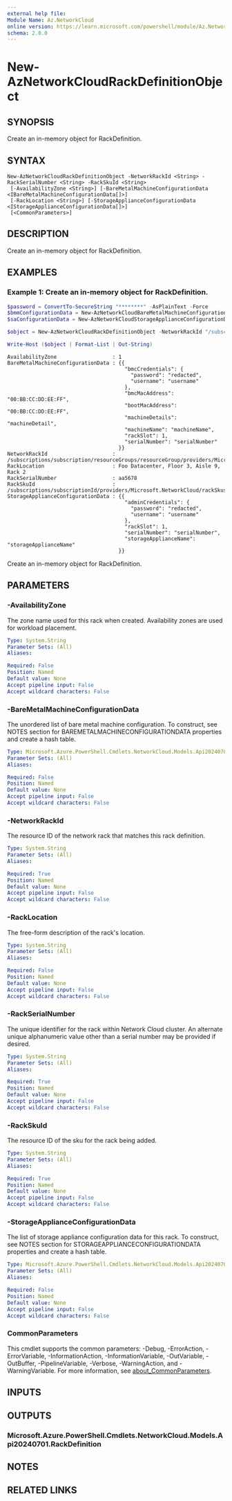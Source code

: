 ```yaml
---
external help file:
Module Name: Az.NetworkCloud
online version: https://learn.microsoft.com/powershell/module/Az.NetworkCloud/new-AzNetworkCloudRackDefinitionObject
schema: 2.0.0
---
```


# New-AzNetworkCloudRackDefinitionObject

## SYNOPSIS
Create an in-memory object for RackDefinition.

## SYNTAX

```
New-AzNetworkCloudRackDefinitionObject -NetworkRackId <String> -RackSerialNumber <String> -RackSkuId <String>
 [-AvailabilityZone <String>] [-BareMetalMachineConfigurationData <IBareMetalMachineConfigurationData[]>]
 [-RackLocation <String>] [-StorageApplianceConfigurationData <IStorageApplianceConfigurationData[]>]
 [<CommonParameters>]
```

## DESCRIPTION
Create an in-memory object for RackDefinition.

## EXAMPLES

### Example 1: Create an in-memory object for RackDefinition.
```powershell
$password = ConvertTo-SecureString "********" -AsPlainText -Force
$bmmConfigurationData = New-AzNetworkCloudBareMetalMachineConfigurationDataObject -BmcCredentialsPassword $password -BmcCredentialsUsername "username" -BmcMacAddress "00:BB:CC:DD:EE:FF" -BootMacAddress "00:BB:CC:DD:EE:FF" -RackSlot 1 -SerialNumber "serialNumber" -MachineDetail "machineDetail" -MachineName "machineName"
$saConfigurationData = New-AzNetworkCloudStorageApplianceConfigurationDataObject -AdminCredentialsPassword $password -AdminCredentialsUsername "username" -RackSlot 1 -SerialNumber "serialNumber" -StorageApplianceName "storageApplianceName"

$object = New-AzNetworkCloudRackDefinitionObject -NetworkRackId "/subscriptions/subscriptionId/resourceGroups/resourceGroup/providers/Microsoft.Network/virtualNetworks/vNet/subnets/Subnet" -RackSerialNumber "aa5678" -RackSkuId "/subscriptions/subscriptionId/providers/Microsoft.NetworkCloud/rackSkus/VNearEdge1_Compute_DellR750_16C2M" -AvailabilityZone "1" -BareMetalMachineConfigurationData $bmmConfigurationData -RackLocation "Foo Datacenter, Floor 3, Aisle 9, Rack 2" -StorageApplianceConfigurationData $saConfigurationData

Write-Host ($object | Format-List | Out-String)
```

```output
AvailabilityZone                  : 1
BareMetalMachineConfigurationData : {{
                                      "bmcCredentials": {
                                        "password": "redacted",
                                        "username": "username"
                                      },
                                      "bmcMacAddress": "00:BB:CC:DD:EE:FF",
                                      "bootMacAddress": "00:BB:CC:DD:EE:FF",
                                      "machineDetails": "machineDetail",
                                      "machineName": "machineName",
                                      "rackSlot": 1,
                                      "serialNumber": "serialNumber"
                                    }}
NetworkRackId                     : /subscriptions/subscription/resourceGroups/resourceGroup/providers/Microsoft.Network/virtualNetworks/vNet/subnets/Subnet
RackLocation                      : Foo Datacenter, Floor 3, Aisle 9, Rack 2
RackSerialNumber                  : aa5678
RackSkuId                         : /subscriptions/subscriptionId/providers/Microsoft.NetworkCloud/rackSkus/VNearEdge1_Compute_DellR750_16C2M
StorageApplianceConfigurationData : {{
                                      "adminCredentials": {
                                        "password": "redacted",
                                        "username": "username"
                                      },
                                      "rackSlot": 1,
                                      "serialNumber": "serialNumber",
                                      "storageApplianceName": "storageApplianceName"
                                    }}
```

Create an in-memory object for RackDefinition.

## PARAMETERS

### -AvailabilityZone
The zone name used for this rack when created.
Availability zones are used for workload placement.

```yaml
Type: System.String
Parameter Sets: (All)
Aliases:

Required: False
Position: Named
Default value: None
Accept pipeline input: False
Accept wildcard characters: False
```

### -BareMetalMachineConfigurationData
The unordered list of bare metal machine configuration.
To construct, see NOTES section for BAREMETALMACHINECONFIGURATIONDATA properties and create a hash table.

```yaml
Type: Microsoft.Azure.PowerShell.Cmdlets.NetworkCloud.Models.Api20240701.IBareMetalMachineConfigurationData[]
Parameter Sets: (All)
Aliases:

Required: False
Position: Named
Default value: None
Accept pipeline input: False
Accept wildcard characters: False
```

### -NetworkRackId
The resource ID of the network rack that matches this rack definition.

```yaml
Type: System.String
Parameter Sets: (All)
Aliases:

Required: True
Position: Named
Default value: None
Accept pipeline input: False
Accept wildcard characters: False
```

### -RackLocation
The free-form description of the rack's location.

```yaml
Type: System.String
Parameter Sets: (All)
Aliases:

Required: False
Position: Named
Default value: None
Accept pipeline input: False
Accept wildcard characters: False
```

### -RackSerialNumber
The unique identifier for the rack within Network Cloud cluster.
An alternate unique alphanumeric value other than a serial number may be provided if desired.

```yaml
Type: System.String
Parameter Sets: (All)
Aliases:

Required: True
Position: Named
Default value: None
Accept pipeline input: False
Accept wildcard characters: False
```

### -RackSkuId
The resource ID of the sku for the rack being added.

```yaml
Type: System.String
Parameter Sets: (All)
Aliases:

Required: True
Position: Named
Default value: None
Accept pipeline input: False
Accept wildcard characters: False
```

### -StorageApplianceConfigurationData
The list of storage appliance configuration data for this rack.
To construct, see NOTES section for STORAGEAPPLIANCECONFIGURATIONDATA properties and create a hash table.

```yaml
Type: Microsoft.Azure.PowerShell.Cmdlets.NetworkCloud.Models.Api20240701.IStorageApplianceConfigurationData[]
Parameter Sets: (All)
Aliases:

Required: False
Position: Named
Default value: None
Accept pipeline input: False
Accept wildcard characters: False
```

### CommonParameters
This cmdlet supports the common parameters: -Debug, -ErrorAction, -ErrorVariable, -InformationAction, -InformationVariable, -OutVariable, -OutBuffer, -PipelineVariable, -Verbose, -WarningAction, and -WarningVariable. For more information, see [about_CommonParameters](http://go.microsoft.com/fwlink/?LinkID=113216).

## INPUTS

## OUTPUTS

### Microsoft.Azure.PowerShell.Cmdlets.NetworkCloud.Models.Api20240701.RackDefinition

## NOTES

## RELATED LINKS

